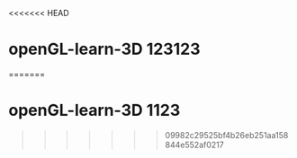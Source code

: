 <<<<<<< HEAD
# openGL-learn-3D 123123
=======
# openGL-learn-3D 1123
>>>>>>> 09982c29525bf4b26eb251aa158844e552af0217
